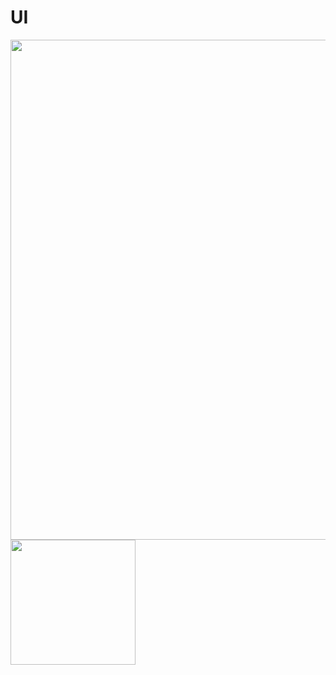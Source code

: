 # UI

<img src="https://github.com/user-attachments/assets/2bf60036-8c42-408f-a4d0-d9d32c74a98e" heigth="900" width="800"/>
<br/>
<img src="https://github.com/user-attachments/assets/ce41ac23-28a6-40e6-bcf8-5419c9cf2723" heigth="200" width="200"/>

